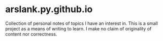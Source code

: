 # arslank.py.github.io
Collection of personal notes of topics I have an interest in. This is a small project as a means of writing to learn. I make no claim of originality of content nor correctness. 
